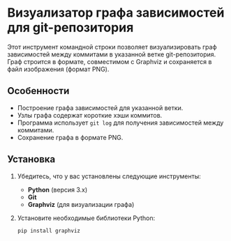 # Визуализатор графа зависимостей для git-репозитория

Этот инструмент командной строки позволяет визуализировать граф зависимостей между коммитами в указанной ветке git-репозитория. Граф строится в формате, совместимом с Graphviz и сохраняется в файл изображения (формат PNG).

## Особенности

- Построение графа зависимостей для указанной ветки.
- Узлы графа содержат короткие хэши коммитов.
- Программа использует `git log` для получения зависимостей между коммитами.
- Сохранение графа в формате PNG.

## Установка

1. Убедитесь, что у вас установлены следующие инструменты:
   - **Python** (версия 3.x)
   - **Git**
   - **Graphviz** (для визуализации графа)
   
2. Установите необходимые библиотеки Python:
   
   ```bash
   pip install graphviz
